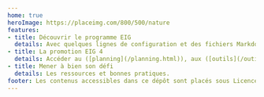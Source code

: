 ```yaml
---
home: true
heroImage: https://placeimg.com/800/500/nature
features:
- title: Découvrir le programme EIG
  details: Avec quelques lignes de configuration et des fichiers Markdown, vous vous concentrez sur le contenu de votre documentation.
- title: La promotion EIG 4
  details: Accéder au ([planning](/planning.html)), aux ([outils](/outils.html))
- title: Mener à bien son défi
  details: Les ressources et bonnes pratiques.
footer: Les contenus accessibles dans ce dépôt sont placés sous Licence Ouverte 2.0 dans ce répertoire. Vous êtes libre de réutiliser les contenus de ce dépôt sous les conditions précisées dans cette licence.
---
```

